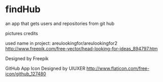 # findHub
an app that gets users and repositories from git hub



pictures credits

used name in project: areulookingfor/areulookingfor2
http://www.freepik.com/free-vector/head-looking-for-ideas_894797.htm

Designed by Freepik


GitHub App Icon Designed by UIUXER 
http://www.flaticon.com/free-icon/github_127480

